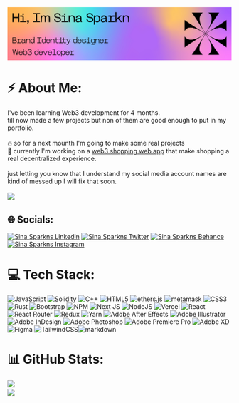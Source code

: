 <img src='github banner3.jpg' alt="banner"></img>

# ⚡ About Me:
I've been learning Web3 development for 4 months.<br>till now made a few projects but non of them are good enough to put in my portfolio.<br><br>🔥 so for a next mounth I'm going to make some real projects <br>👀 currently I'm working on a <a href="https://github.com/ssparknt/Web3-Shopping-App">web3 shopping web app</a> that make shopping a real decentralized experience.<br><br>just letting you know that I understand my social media account names are kind of messed up I will fix that soon.
<br/>
<br/>
[![](https://visitcount.itsvg.in/api?id=ssparknt&label=Profile%20Views&color=5&icon=8&pretty=true)](https://visitcount.itsvg.in)


## 🌐 Socials:
[![Sina Sparkns Linkedin](https://img.shields.io/badge/LinkedIn-0077B5?style=for-the-badge&logo=linkedin&logoColor=white)](https://www.linkedin.com/in/ali-zare-a01550238/)
[![Sina Sparkns Twitter](https://img.shields.io/badge/Twitter-1DA1F2?style=for-the-badge&logo=twitter&logoColor=white)](https://twitter.com/@sinaproject007)
[![Sina Sparkns Behance](https://img.shields.io/badge/Behance-2962FF?style=for-the-badge&logo=behance&logoColor=white)](https://www.behance.net/sparkn)
[![Sina Sparkns Instagram](https://img.shields.io/badge/Instagram-E4405F?style=for-the-badge&logo=instagram&logoColor=white)](https://instagram.com/sparknsina)

# 💻 Tech Stack:

![JavaScript](https://img.shields.io/badge/JavaScript-F7DF1E?style=for-the-badge&logo=javascript&logoColor=black) ![Solidity](https://img.shields.io/badge/Solidity-%23363636.svg?style=for-the-badge&logo=solidity&logoColor=white) 
![C++](https://img.shields.io/badge/c++-%2300599C.svg?style=for-the-badge&logo=c%2B%2B&logoColor=white) ![HTML5](https://img.shields.io/badge/html5-%23E34F26.svg?style=for-the-badge&logo=html5&logoColor=white) ![ethers.js](https://img.shields.io/badge/ethers.js-000000.svg?style=for-the-badge&logo=Ethereum&logoColor=white) ![metamask](https://img.shields.io/badge/MetaMask-f7740f.svg?style=for-the-badge&logo=Ethereum&logoColor=white)  ![CSS3](https://img.shields.io/badge/css3-%231572B6.svg?style=for-the-badge&logo=css3&logoColor=white) ![Rust](https://img.shields.io/badge/rust-%23000000.svg?style=for-the-badge&logo=rust&logoColor=white) ![Bootstrap](https://img.shields.io/badge/bootstrap-%23563D7C.svg?style=for-the-badge&logo=bootstrap&logoColor=white) ![NPM](https://img.shields.io/badge/NPM-%23000000.svg?style=for-the-badge&logo=npm&logoColor=white) ![Next JS](https://img.shields.io/badge/Next-black?style=for-the-badge&logo=next.js&logoColor=white) ![NodeJS](https://img.shields.io/badge/node.js-6DA55F?style=for-the-badge&logo=node.js&logoColor=white) ![Vercel](https://img.shields.io/badge/vercel-%23000000.svg?style=for-the-badge&logo=vercel&logoColor=white) ![React](https://img.shields.io/badge/react-%2320232a.svg?style=for-the-badge&logo=react&logoColor=%2361DAFB) ![React Router](https://img.shields.io/badge/React_Router-CA4245?style=for-the-badge&logo=react-router&logoColor=white) ![Redux](https://img.shields.io/badge/redux-%23593d88.svg?style=for-the-badge&logo=redux&logoColor=white) ![Yarn](https://img.shields.io/badge/yarn-%232C8EBB.svg?style=for-the-badge&logo=yarn&logoColor=white) ![Adobe After Effects](https://img.shields.io/badge/Adobe%20After%20Effects-9999FF.svg?style=for-the-badge&logo=Adobe%20After%20Effects&logoColor=white) ![Adobe Illustrator](https://img.shields.io/badge/adobeillustrator-%23FF9A00.svg?style=for-the-badge&logo=adobeillustrator&logoColor=white) ![Adobe InDesign](https://img.shields.io/badge/Adobe%20InDesign-49021F?style=for-the-badge&logo=adobeindesign&logoColor=white) ![Adobe Photoshop](https://img.shields.io/badge/adobephotoshop-%2331A8FF.svg?style=for-the-badge&logo=adobephotoshop&logoColor=white) ![Adobe Premiere Pro](https://img.shields.io/badge/Adobe%20Premiere%20Pro-9999FF.svg?style=for-the-badge&logo=Adobe%20Premiere%20Pro&logoColor=white) ![Adobe XD](https://img.shields.io/badge/Adobe%20XD-470137?style=for-the-badge&logo=Adobe%20XD&logoColor=#FF61F6) 	![Figma](https://img.shields.io/badge/figma-%23F24E1E.svg?style=for-the-badge&logo=figma&logoColor=white) ![TailwindCSS](https://img.shields.io/badge/tailwindcss-%2338B2AC.svg?style=for-the-badge&logo=tailwind-css&logoColor=white)![markdown](https://img.shields.io/badge/Markdown-000000?style=for-the-badge&logo=markdown&logoColor=white)
# 📊 GitHub Stats:
![](https://github-readme-stats-sigma-five.vercel.app/api?username=ssparknt&theme=midnight-purple&hide_border=true&include_all_commits=true&count_private=true)<br/>
![](https://github-readme-stats-sigma-five.vercel.app/api/top-langs/?username=ssparknt&theme=midnight-purple&hide_border=true&include_all_commits=true&count_private=true&layout=compact)

